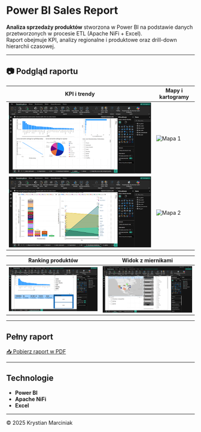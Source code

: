 # Power BI Sales Report

**Analiza sprzedaży produktów** stworzona w Power BI na podstawie danych przetworzonych w procesie ETL (Apache NiFi + Excel).  
Raport obejmuje KPI, analizy regionalne i produktowe oraz drill-down hierarchii czasowej.

---

## 📷 Podgląd raportu

| **KPI i trendy** | **Mapy i kartogramy** |
|------------------|-----------------------|
| ![KPI 1](https://github.com/krystianmarciniak/powerbi-sales-report/raw/main/screenshots/ogólny%20podgląd%20KPI%20i%20trendów%201.png) | ![Mapa 1](https://github.com/krystianmarciniak/powerbi-sales-report/raw/main/screenshots/Mapa%20lub%20kartogram%20sprzedaży%201.png) |
| ![KPI 2](https://github.com/krystianmarciniak/powerbi-sales-report/raw/main/screenshots/ogólny%20podgląd%20KPI%20i%20trendów%202.png) | ![Mapa 2](https://github.com/krystianmarciniak/powerbi-sales-report/raw/main/screenshots/Mapa%20lub%20kartogram%20sprzedaży%202.png) |

| **Ranking produktów** | **Widok z miernikami** |
|-----------------------|------------------------|
| ![Ranking](https://github.com/krystianmarciniak/powerbi-sales-report/raw/main/screenshots/najlepiejnajgorzej%20sprzedające%20się%20produkty,%20rankingi.png) | ![Mierniki](https://github.com/krystianmarciniak/powerbi-sales-report/raw/main/screenshots/osobny%20widok,%20jeśli%20masz%20dedykowaną%20stronę%20z%20miernikami%201.png) |

---

## Pełny raport
[📥 Pobierz raport w PDF](https://github.com/krystianmarciniak/powerbi-sales-report/raw/main/docs/Analiza%20sprzedaży%20produktów%20w%20sklepie%20internetowym%20_nr%20albumu%20149494.pdf)

---

## Technologie
- **Power BI**
- **Apache NiFi**
- **Excel**

---

© 2025 Krystian Marciniak
